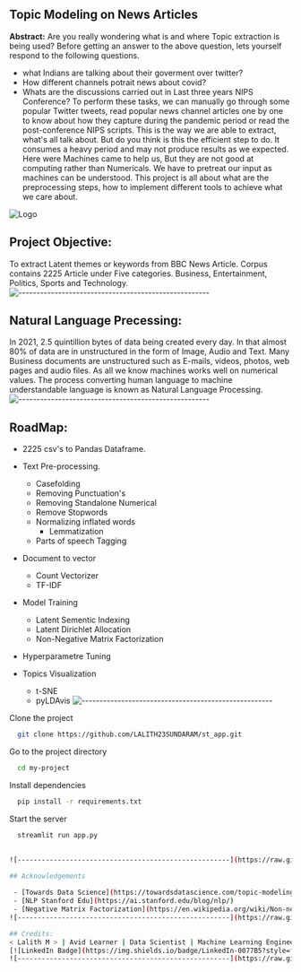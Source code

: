 
## Topic Modeling on News Articles

**Abstract:** 
Are you really wondering what is and where Topic extraction is being used? Before getting an answer to the above question, lets yourself respond to the following questions.
   
 *  what Indians are talking about their goverment over twitter?
 *  How different channels potrait news about covid?
 *  Whats are the discussions carried out in Last three years NIPS Conference?
To perform these tasks, we can manually go through some popular Twitter tweets, read popular news channel articles one by one to know about how they capture during the pandemic period or read the post-conference NIPS scripts. This is the way we are able to extract, what's all talk about. But do you think is this the efficient step to do. It consumes a heavy period and may not produce results as we expected. Here were Machines came to help us, But they are not good at computing rather than Numericals. We have to pretreat our input as machines can be understood. This project is all about what are the preprocessing steps, how to implement different tools to achieve what we care about.


![Logo](https://www.indezine.com/products/powerpoint/cool/images/word-cloud-01.jpg)

    
## Project Objective:

To extract Latent themes or keywords from BBC News Article. Corpus contains 2225 Article under Five categories. Business, Entertainment, Politics, Sports and Technology.
![-----------------------------------------------------](https://raw.githubusercontent.com/andreasbm/readme/master/assets/lines/rainbow.png)

## Natural Language Precessing:
In 2021, 2.5 quintillion bytes of data being created every day. In that almost 80% of data are in unstructured in the form of Image, Audio and Text. Many Business documents are unstructured such as E-mails, videos, photos, web pages and audio files.  As all we know machines works well on numerical values. The process converting human language to machine understandable language is known as Natural Language Processing.
![-----------------------------------------------------](https://raw.githubusercontent.com/andreasbm/readme/master/assets/lines/rainbow.png)


## RoadMap:

* 2225 csv's to Pandas Dataframe.
* Text Pre-processing.
    * Casefolding 
    * Removing Punctuation's
    * Removing Standalone Numerical
    * Remove Stopwords
    * Normalizing inflated words
         * Lemmatization
    * Parts of speech Tagging

* Document to vector
    * Count Vectorizer
    * TF-IDF
* Model Training
    * Latent Sementic Indexing
    * Latent Dirichlet Allocation
    * Non-Negative Matrix Factorization

* Hyperparametre Tuning
* Topics Visualization
    * t-SNE 
    * pyLDAvis
![-----------------------------------------------------](https://raw.githubusercontent.com/andreasbm/readme/master/assets/lines/rainbow.png)

Clone the project

```bash
  git clone https://github.com/LALITH23SUNDARAM/st_app.git
```

Go to the project directory

```bash
  cd my-project
```

Install dependencies

```bash
  pip install -r requirements.txt 
```

Start the server

```bash
  streamlit run app.py
  

![-----------------------------------------------------](https://raw.githubusercontent.com/andreasbm/readme/master/assets/lines/rainbow.png)
  
## Acknowledgements

 - [Towards Data Science](https://towardsdatascience.com/topic-modeling-quora-questions-with-lda-nmf-aff8dce5e1dd)
 - [NLP Stanford Edu](https://ai.stanford.edu/blog/nlp/)
 - [Negative Matrix Factorization](https://en.wikipedia.org/wiki/Non-negative_matrix_factorization)
![-----------------------------------------------------](https://raw.githubusercontent.com/andreasbm/readme/master/assets/lines/rainbow.png)

## Credits:
< Lalith M > | Avid Learner | Data Scientist | Machine Learning Engineer | Deep Learning enthusiast
[![LinkedIn Badge](https://img.shields.io/badge/LinkedIn-0077B5?style=for-the-badge&logo=linkedin&logoColor=white)](https://www.linkedin.com/in/lalith-m-0103b9ab/)
![-----------------------------------------------------](https://raw.githubusercontent.com/andreasbm/readme/master/assets/lines/rainbow.png)
  
